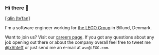 ### Hi there 👋

[[ˈɑlin ʃteˈfan]](http://ipa-reader.xyz/?text=%5B%CB%88%C9%91lin%20%CA%83te%CB%88fan%5D)

I'm a software engineer working for [the LEGO Group](https://lego.com/) in Billund, Denmark. 

Want to join us? Visit our [careers page](https://www.lego.com/en-dk/careers). If you got any questions about any job opening out there or about the company overall feel free to tweet me [@xShteff](https://twitter.com/xShteff) or just send me an e-mail at `aso@LEGO.com`.

